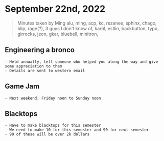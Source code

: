 # September 22nd, 2022

> Minutes taken by Ming
> alu, ming, acp, kc, rezenee, sphinx, chago, blip, rage(?), 3 guys I don't know of, karhl, estlin, backbutton, typo, girrocks, jeon, gkar, bluebell, minitron,

## Engineering a bronco

    - Held annually, tell someone who helped you along the way and give some appreciation to them
    - Details are sent to western email

## Game Jam

    - Next weekend, Friday noon to Sunday noon

## Blacktops

    - Have to make blacktops for this semester
    - We need to make 10 for this semester and 90 for next semester
    - 90 of these will be over 2k dollars

